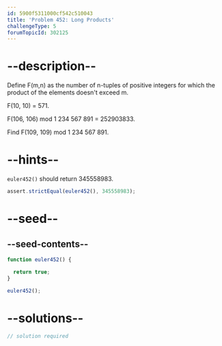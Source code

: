 ```yaml
---
id: 5900f5311000cf542c510043
title: 'Problem 452: Long Products'
challengeType: 5
forumTopicId: 302125
---
```


# --description--

Define F(m,n) as the number of n-tuples of positive integers for which the product of the elements doesn't exceed m.

F(10, 10) = 571.

F(106, 106) mod 1 234 567 891 = 252903833.

Find F(109, 109) mod 1 234 567 891.

# --hints--

`euler452()` should return 345558983.

```js
assert.strictEqual(euler452(), 345558983);
```

# --seed--

## --seed-contents--

```js
function euler452() {

  return true;
}

euler452();
```

# --solutions--

```js
// solution required
```
